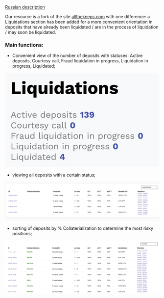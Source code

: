 [Russian description](README.ru-RU.md) 

Our resource is a fork of the site [allthekeeps.com](allthekeeps.com) with one difference: a Liquidations section has been added for a more convenient orientation in deposits that have already been liquidated / are in the process of liquidation / may soon be liquidated. 

### Main functions:
  - Convenient view of the number of deposits with statuses: Active deposits, Courtesy call, Fraud liquidation in progress, Liquidation in progress, Liquidated;

![liquidations status](public/screenshot1.jpg)

  - viewing all deposits with a certain status;

![liquidations status](public/screenshot2.jpg)

  - sorting of deposits by % Collaterialization to determine the most risky positions;

![liquidations status](public/screenshot3.jpg)
